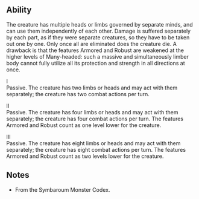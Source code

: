 ## Ability
The creature has multiple heads or limbs governed by separate minds, and can use them independently of each other. Damage is suffered separately by each part, as if they were separate creatures, so they have to be taken out one by one. Only once all are eliminated does the creature die. A drawback is that the features Armored and Robust are weakened at the higher levels of Many-headed: such a massive and simultaneously limber body cannot fully utilize all its protection and strength in all directions at once.

I<br>Passive. The creature has two limbs or heads and may act with them separately; the creature has two combat actions per turn.

II<br>Passive. The creature has four limbs or heads and may act with them separately; the creature has four combat actions per turn. The features Armored and Robust count as one level lower for the creature.

III<br>Passive. The creature has eight limbs or heads and may act with them separately; the creature has eight combat actions per turn. The features Armored and Robust count as two levels lower for the creature.
## Notes
* From the Symbaroum Monster Codex.